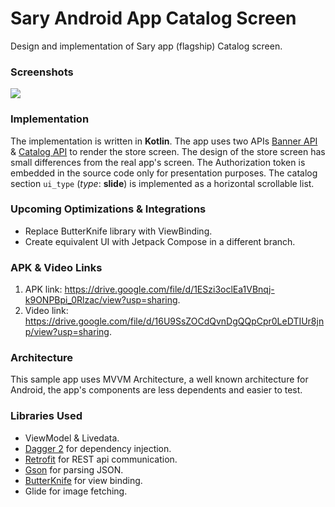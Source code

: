 # Sary Android App Catalog Screen
Design and implementation of Sary app (flagship) Catalog screen.

### Screenshots
<img src="screenshots/store.gif" />

### Implementation
The implementation is written in __Kotlin__. The app uses two APIs [Banner API](https://staging.sary.co/api/v2.5.1/baskets/76097/banners) & [Catalog API](https://staging.sary.co/api/v2.5.1/baskets/76097/catalog/) to render the store screen. The design of the store screen has small differences from the real app's screen. The Authorization token is embedded in the source code only for presentation purposes. The catalog section `ui_type` (*type*: __slide__) is implemented as a horizontal scrollable list.

### Upcoming Optimizations & Integrations
* Replace ButterKnife library with ViewBinding.
* Create equivalent UI with Jetpack Compose in a different branch.

### APK & Video Links
1. APK link: <https://drive.google.com/file/d/1ESzi3oclEa1VBnqj-k9ONPBpi_0Rlzac/view?usp=sharing>.
2. Video link: <https://drive.google.com/file/d/16U9SsZOCdQvnDgQQpCpr0LeDTIUr8jnp/view?usp=sharing>.

### Architecture
This sample app uses MVVM Architecture, a well known architecture for Android, the app's components are less dependents and easier to test.

### Libraries Used
* ViewModel & Livedata.
* [Dagger 2][dagger2] for dependency injection.
* [Retrofit][retrofit] for REST api communication.
* [Gson][gson] for parsing JSON.
* [ButterKnife][butterKnife] for view binding.
* Glide for image fetching.

[dagger2]: https://google.github.io/dagger
[retrofit]: http://square.github.io/retrofit
[gson]: https://github.com/google/gson
[butterKnife]: https://github.com/JakeWharton/butterknife